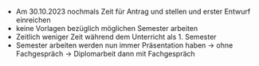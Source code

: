 - Am 30.10.2023 nochmals Zeit für Antrag und stellen und erster Entwurf einreichen
- keine Vorlagen bezüglich möglichen Semester arbeiten
- Zeitlich weniger Zeit während dem Unterricht als 1. Semester
- Semester arbeiten werden nun immer Präsentation haben -> ohne Fachgespräch -> Diplomarbeit dann mit Fachgespräch
